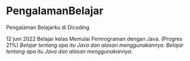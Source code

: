 # PengalamanBelajar
Pengalaman Belajarku di Dicoding

12 juni 2022
Belajar kelas Memulai Pemrograman dengan Java. (Progres 21%)
  *Belajar tentang apa itu Java dan alasan menggunakannya.*
  *Belajar tentang apa itu Java dan alasan menggunakannya.*
